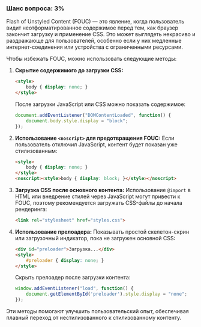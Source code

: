 ### Шанс вопроса: 3%

Flash of Unstyled Content (FOUC) — это явление, когда пользователь видит неотформатированное содержимое перед тем, как браузер закончит загрузку и применение CSS. Это может выглядеть некрасиво и раздражающе для пользователей, особенно если у них медленные интернет-соединения или устройства с ограниченными ресурсами.

Чтобы избежать FOUC, можно использовать следующие методы:

1. **Скрытие содержимого до загрузки CSS:**
   ```html
   <style>
       body { display: none; }
   </style>
   ```
   После загрузки JavaScript или CSS можно показать содержимое:
   ```javascript
   document.addEventListener("DOMContentLoaded", function() {
       document.body.style.display = "block";
   });
   ```

2. **Использование `<noscript>` для предотвращения FOUC:**
   Если пользователь отключил JavaScript, контент будет показан уже стилизованным:
   ```html
   <style>
       body { display: none; }
   </style>
   <noscript><style>body { display: block; }</style></noscript>
   ```

3. **Загрузка CSS после основного контента:**
   Использование `@import` в HTML или внедрение стилей через JavaScript могут привести к FOUC, поэтому рекомендуется загружать CSS-файлы до начала рендеринга:
   ```html
   <link rel="stylesheet" href="styles.css">
   ```

4. **Использование прелоадера:**
   Показывать простой скелетон-скрин или загрузочный индикатор, пока не загружен основной CSS:
   ```html
   <div id="preloader">Загрузка...</div>
   <style>
       #preloader { display: none; }
   </style>
   ```
   Скрыть прелоадер после загрузки контента:
   ```javascript
   window.addEventListener("load", function() {
       document.getElementById('preloader').style.display = "none";
   });
   ```

Эти методы помогают улучшить пользовательский опыт, обеспечивая плавный переход от нестилизованного к стилизованному контенту.